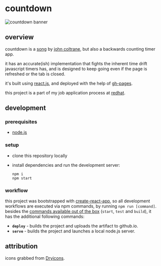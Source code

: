 # countdown

![countdown banner][countdown-repo-banner]


## overview

countdown is a [song][countdown-spotify] by [john coltrane][jc-website], but also a backwards counting timer app.

it has an accurate(ish) implementation that fights the inherent time drift javascript timers has, and is designed to keep going even if the page is refreshed or the tab is closed.

it's built using [react.js][reactjs-website], and deployed with the help of [gh-pages][gh-pages-repo].

this project is a part of my job application process at [redhat][redhat-website].


## development

### prerequisites

- [node.js][node-js-website]

### setup

- clone this repository locally
- install dependencies and run the development server:

      npm i
      npm start


### workflow

this project was bootstrapped with [create-react-app][create-react-app-website], so all development workflows are executed via npm commands, by running `npm run [command]`.
besides the [commands available out of the box][create-react-app-scripts] (`start`, `test` and `build`), it has the additional following commands:

- **`deploy`** - builds the project and uploads the artifact to github.io.
- **`serve`** - builds the project and launches a local node.js server.


## attribution

icons grabbed from [Dryicons][icons-attribution].



[countdown-repo-banner]: /assets/banner/banner.png
[countdown-spotify]: https://open.spotify.com/album/4jTDjHLMFCHWrjuP1qmCf4?highlight=spotify:track:7aubHMiL85lZyppYOOwbwu
[jc-website]: https://www.johncoltrane.com/
[redhat-website]: https://www.redhat.com/en
[reactjs-website]: https://reactjs.org/
[gh-pages-repo]: https://github.com/tschaub/gh-pages
[node-js-website]: https://nodejs.org/en/
[create-react-app-website]: https://create-react-app.dev/
[create-react-app-scripts]: https://create-react-app.dev/docs/available-scripts
[icons-attribution]: https://dryicons.com/free-icons/player-button
